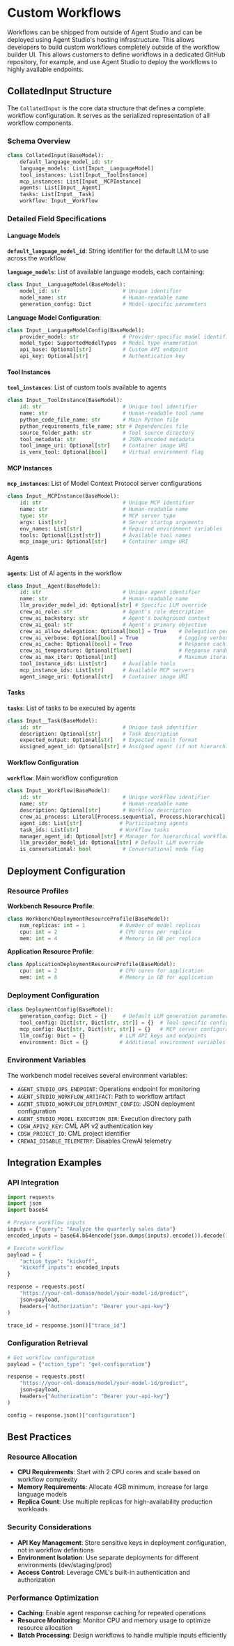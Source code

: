# Custom Workflows

Workflows can be shipped from outside of Agent Studio and can be deployed using Agent Studio's hosting infrastructure. This allows developers to build custom workflows completely
outside of the workflow builder UI. This allows customers to define workflows in a dedicated GitHub repository, for example, and use Agent Studio to deploy the workflows
to highly available endpoints.

## CollatedInput Structure

The `CollatedInput` is the core data structure that defines a complete workflow configuration. It serves as the serialized representation of all workflow components.

### Schema Overview

```python
class CollatedInput(BaseModel):
    default_language_model_id: str
    language_models: List[Input__LanguageModel]
    tool_instances: List[Input__ToolInstance]
    mcp_instances: List[Input__MCPInstance]
    agents: List[Input__Agent]
    tasks: List[Input__Task]
    workflow: Input__Workflow
```

### Detailed Field Specifications

#### Language Models

**`default_language_model_id`**: String identifier for the default LLM to use across the workflow

**`language_models`**: List of available language models, each containing:

```python
class Input__LanguageModel(BaseModel):
    model_id: str                    # Unique identifier
    model_name: str                  # Human-readable name
    generation_config: Dict          # Model-specific parameters
```

**Language Model Configuration**:
```python
class Input__LanguageModelConfig(BaseModel):
    provider_model: str              # Provider-specific model identifier
    model_type: SupportedModelTypes  # Model type enumeration
    api_base: Optional[str]          # Custom API endpoint
    api_key: Optional[str]           # Authentication key
```

#### Tool Instances

**`tool_instances`**: List of custom tools available to agents

```python
class Input__ToolInstance(BaseModel):
    id: str                          # Unique tool identifier
    name: str                        # Human-readable tool name
    python_code_file_name: str       # Main Python file
    python_requirements_file_name: str # Dependencies file
    source_folder_path: str          # Tool source directory
    tool_metadata: str               # JSON-encoded metadata
    tool_image_uri: Optional[str]    # Container image URI
    is_venv_tool: Optional[bool]     # Virtual environment flag
```

#### MCP Instances

**`mcp_instances`**: List of Model Context Protocol server configurations

```python
class Input__MCPInstance(BaseModel):
    id: str                          # Unique MCP identifier
    name: str                        # Human-readable name
    type: str                        # MCP server type
    args: List[str]                  # Server startup arguments
    env_names: List[str]             # Required environment variables
    tools: Optional[List[str]]       # Available tool names
    mcp_image_uri: Optional[str]     # Container image URI
```

#### Agents

**`agents`**: List of AI agents in the workflow

```python
class Input__Agent(BaseModel):
    id: str                          # Unique agent identifier
    name: str                        # Human-readable name
    llm_provider_model_id: Optional[str] # Specific LLM override
    crew_ai_role: str                # Agent's role description
    crew_ai_backstory: str           # Agent's background context
    crew_ai_goal: str                # Agent's primary objective
    crew_ai_allow_delegation: Optional[bool] = True    # Delegation permissions
    crew_ai_verbose: Optional[bool] = True             # Logging verbosity
    crew_ai_cache: Optional[bool] = True               # Response caching
    crew_ai_temperature: Optional[float]               # Response randomness
    crew_ai_max_iter: Optional[int]                    # Maximum iterations
    tool_instance_ids: List[str]     # Available tools
    mcp_instance_ids: List[str]      # Available MCP servers
    agent_image_uri: Optional[str]   # Container image URI
```

#### Tasks

**`tasks`**: List of tasks to be executed by agents

```python
class Input__Task(BaseModel):
    id: str                          # Unique task identifier
    description: Optional[str]       # Task description
    expected_output: Optional[str]   # Expected result format
    assigned_agent_id: Optional[str] # Assigned agent (if not hierarchical)
```

#### Workflow Configuration

**`workflow`**: Main workflow configuration

```python
class Input__Workflow(BaseModel):
    id: str                          # Unique workflow identifier
    name: str                        # Human-readable name
    description: Optional[str]       # Workflow description
    crew_ai_process: Literal[Process.sequential, Process.hierarchical] # Execution mode
    agent_ids: List[str]            # Participating agents
    task_ids: List[str]             # Workflow tasks
    manager_agent_id: Optional[str] # Manager for hierarchical workflows
    llm_provider_model_id: Optional[str] # Default LLM override
    is_conversational: bool          # Conversational mode flag
```

## Deployment Configuration

### Resource Profiles

**Workbench Resource Profile**:
```python
class WorkbenchDeploymentResourceProfile(BaseModel):
    num_replicas: int = 1           # Number of model replicas
    cpu: int = 2                    # CPU cores per replica
    mem: int = 4                    # Memory in GB per replica
```

**Application Resource Profile**:
```python
class ApplicationDeploymentResourceProfile(BaseModel):
    cpu: int = 2                    # CPU cores for application
    mem: int = 8                    # Memory in GB for application
```

### Deployment Configuration

```python
class DeploymentConfig(BaseModel):
    generation_config: Dict = {}     # Default LLM generation parameters
    tool_config: Dict[str, Dict[str, str]] = {}  # Tool-specific configurations
    mcp_config: Dict[str, Dict[str, str]] = {}   # MCP server configurations
    llm_config: Dict = {}           # LLM API keys and endpoints
    environment: Dict = {}          # Additional environment variables
```

### Environment Variables

The workbench model receives several environment variables:

- `AGENT_STUDIO_OPS_ENDPOINT`: Operations endpoint for monitoring
- `AGENT_STUDIO_WORKFLOW_ARTIFACT`: Path to workflow artifact
- `AGENT_STUDIO_WORKFLOW_DEPLOYMENT_CONFIG`: JSON deployment configuration
- `AGENT_STUDIO_MODEL_EXECUTION_DIR`: Execution directory path
- `CDSW_APIV2_KEY`: CML API v2 authentication key
- `CDSW_PROJECT_ID`: CML project identifier
- `CREWAI_DISABLE_TELEMETRY`: Disables CrewAI telemetry

## Integration Examples

### API Integration

```python
import requests
import json
import base64

# Prepare workflow inputs
inputs = {"query": "Analyze the quarterly sales data"}
encoded_inputs = base64.b64encode(json.dumps(inputs).encode()).decode()

# Execute workflow
payload = {
    "action_type": "kickoff",
    "kickoff_inputs": encoded_inputs
}

response = requests.post(
    "https://your-cml-domain/model/your-model-id/predict",
    json=payload,
    headers={"Authorization": "Bearer your-api-key"}
)

trace_id = response.json()["trace_id"]
```

### Configuration Retrieval

```python
# Get workflow configuration
payload = {"action_type": "get-configuration"}

response = requests.post(
    "https://your-cml-domain/model/your-model-id/predict",
    json=payload,
    headers={"Authorization": "Bearer your-api-key"}
)

config = response.json()["configuration"]
```

## Best Practices

### Resource Allocation
- **CPU Requirements**: Start with 2 CPU cores and scale based on workflow complexity
- **Memory Requirements**: Allocate 4GB minimum, increase for large language models
- **Replica Count**: Use multiple replicas for high-availability production workloads

### Security Considerations
- **API Key Management**: Store sensitive keys in deployment configuration, not in workflow definitions
- **Environment Isolation**: Use separate deployments for different environments (dev/staging/prod)
- **Access Control**: Leverage CML's built-in authentication and authorization

### Performance Optimization
- **Caching**: Enable agent response caching for repeated operations
- **Resource Monitoring**: Monitor CPU and memory usage to optimize resource allocation
- **Batch Processing**: Design workflows to handle multiple inputs efficiently 